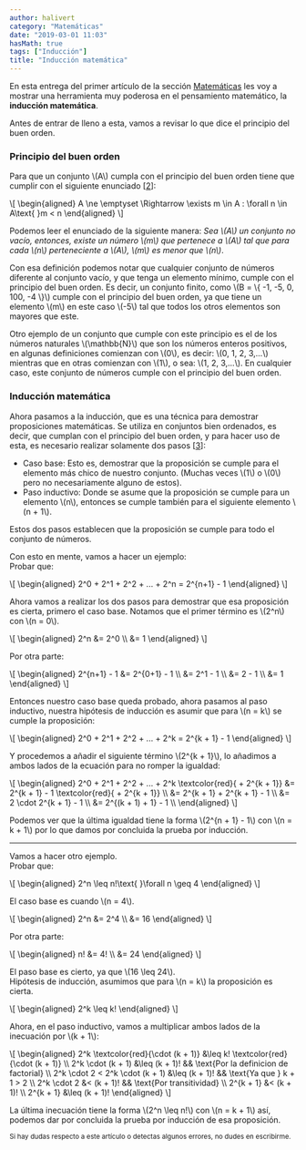 ```yaml
---
author: halivert
category: "Matemáticas"
date: "2019-03-01 11:03"
hasMath: true
tags: ["Inducción"]
title: "Inducción matemática"
---
```


En esta entrega del primer artículo de la sección [Matemáticas][1] les voy a
mostrar una herramienta muy poderosa en el pensamiento matemático, la
**inducción matemática**.

<!-- Seguir leyendo -->

Antes de entrar de lleno a esta, vamos a revisar lo que dice el principio del
buen orden.

### Principio del buen orden
Para que un conjunto \\(A\\) cumpla con el principio del buen orden tiene que
cumplir con el siguiente enunciado \[[2][2]\]:
<p class="equation">
\[
\begin{aligned}
A \ne \emptyset \Rightarrow \exists m \in A : \forall n \in A\text{ }m < n
\end{aligned}
\]
</p>

Podemos leer el enunciado de la siguiente manera: _Sea \\(A\\) un conjunto no
vacío, entonces, existe un número \\(m\\) que pertenece a \\(A\\) tal que para
cada \\(n\\) perteneciente a \\(A\\), \\(m\\) es menor que \\(n\\)_.

Con esa definición podemos notar que cualquier conjunto de números diferente al
conjunto vacío, y que tenga un elemento mínimo, cumple con el principio del buen
orden. Es decir, un conjunto finito, como \\(B = \\{ -1, -5, 0, 100, -4 \\}\\)
cumple con el principio del buen orden, ya que tiene un elemento \\(m\\) en este
caso \\(-5\\) tal que todos los otros elementos son mayores que este.

Otro ejemplo de un conjunto que cumple con este principio es el de los números
naturales \\(\mathbb{N}\\) que son los números enteros positivos, en algunas
definiciones comienzan con \\(0\\), es decir: \\(0, 1, 2, 3,...\\) mientras que
en otras comienzan con \\(1\\), o sea: \\(1, 2, 3,...\\). En cualquier caso, este
conjunto de números cumple con el principio del buen orden.

### Inducción matemática
Ahora pasamos a la inducción, que es una técnica para demostrar proposiciones
matemáticas. Se utiliza en conjuntos bien ordenados, es decir, que cumplan con
el principio del buen orden, y para hacer uso de esta, es necesario
realizar solamente dos pasos \[[3][3]\]:
- Caso base: Esto es, demostrar que la proposición se cumple para el elemento
más chico de nuestro conjunto. (Muchas veces \\(1\\) o \\(0\\) pero no
necesariamente alguno de estos).
- Paso inductivo: Donde se asume que la proposición se cumple para un
elemento \\(n\\), entonces se cumple también para el siguiente elemento \\(n +
1\\).

Estos dos pasos establecen que la proposición se cumple para todo el conjunto de
números.

Con esto en mente, vamos a hacer un ejemplo:<br>
Probar que:
<p class="equation">
\[
\begin{aligned}
2^0 + 2^1 + 2^2 + ... + 2^n = 2^{n+1} - 1
\end{aligned}
\]
</p>

Ahora vamos a realizar los dos pasos para demostrar que esa proposición es
cierta, primero el caso base. Notamos que el primer término es \\(2^n\\) con
\\(n = 0\\).

<p class="equation">
\[
\begin{aligned}
2^n &= 2^0 \\
    &= 1
\end{aligned}
\]
</p>
Por otra parte:
<p class="equation">
\[
\begin{aligned}
2^{n+1} - 1 &= 2^{0+1} - 1 \\
            &= 2^1 - 1 \\
            &= 2 - 1 \\
            &= 1
\end{aligned}
\]
</p>

Entonces nuestro caso base queda probado, ahora pasamos al paso inductivo,
nuestra hipótesis de inducción es asumir que para \\(n = k\\) se cumple la
proposición:

<p class="equation">
\[
\begin{aligned}
2^0 + 2^1 + 2^2 + ... + 2^k = 2^{k + 1} - 1
\end{aligned}
\]
</p>

Y procedemos a añadir el siguiente término \\(2^{k + 1}\\), lo añadimos a ambos
lados de la ecuación para no romper la igualdad:

<p class="equation">
\[
\begin{aligned}
2^0 + 2^1 + 2^2 + ... + 2^k \textcolor{red}{ + 2^{k + 1}} &= 2^{k + 1} - 1
\textcolor{red}{ + 2^{k + 1}} \\
  &= 2^{k + 1} + 2^{k + 1} - 1 \\
  &= 2 \cdot 2^{k + 1} - 1 \\
  &= 2^{(k + 1) + 1} - 1 \\
\end{aligned}
\]
</p>

Podemos ver que la última igualdad tiene la forma \\(2^{n + 1} - 1\\) con \\(n =
k + 1\\) por lo que damos por concluida la prueba por inducción.

---

Vamos a hacer otro ejemplo.<br>
Probar que:
<p class="equation">
\[
\begin{aligned}
2^n \leq n!\text{ }\forall n \geq 4
\end{aligned}
\]
</p>

El caso base es cuando \\(n = 4\\).

<p class="equation">
\[
\begin{aligned}
2^n &= 2^4 \\
    &= 16
\end{aligned}
\]
</p>

Por otra parte:

<p class="equation">
\[
\begin{aligned}
n!  &= 4! \\
    &= 24
\end{aligned}
\]
</p>

El paso base es cierto, ya que \\(16 \leq 24\\).<br>
Hipótesis de inducción, asumimos que para \\(n = k\\) la proposición es cierta.

<p class="equation">
\[
\begin{aligned}
2^k \leq k!
\end{aligned}
\]
</p>

Ahora, en el paso inductivo, vamos a multiplicar ambos lados de la inecuación
por \\(k + 1\\):

<p class="equation">
\[
\begin{aligned}
2^k \textcolor{red}{\cdot (k + 1)} &\leq k! \textcolor{red}{\cdot (k +
1)} \\
2^k \cdot (k + 1) &\leq (k + 1)! && \text{Por la definicion de factorial} \\
2^k \cdot 2 < 2^k \cdot (k + 1) &\leq (k + 1)! && \text{Ya que } k + 1 > 2 \\
2^k \cdot 2 &< (k + 1)! && \text{Por transitividad} \\
2^{k + 1} &< (k + 1)! \\
2^{k + 1} &\leq (k + 1)!
\end{aligned}
\]
</p>

La última inecuación tiene la forma \\(2^n \leq n!\\) con \\(n = k + 1\\) así,
podemos dar por concluida la prueba por inducción de esa proposición.

<small>
Si hay dudas respecto a este artículo o detectas algunos errores, no dudes en
escribirme.
</small>

[1]: /blog/maths
[2]: http://sistemas.fciencias.unam.mx/~erhc/Axioma_supremo.pdf
[3]: http://www.math.harvard.edu/archive/23a_fall_05/Handouts/induction.pdf
